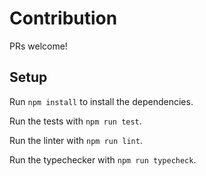 # Contribution

PRs welcome!

## Setup

Run `npm install` to install the dependencies.

Run the tests with `npm run test`.

Run the linter with `npm run lint`.

Run the typechecker with `npm run typecheck`.
